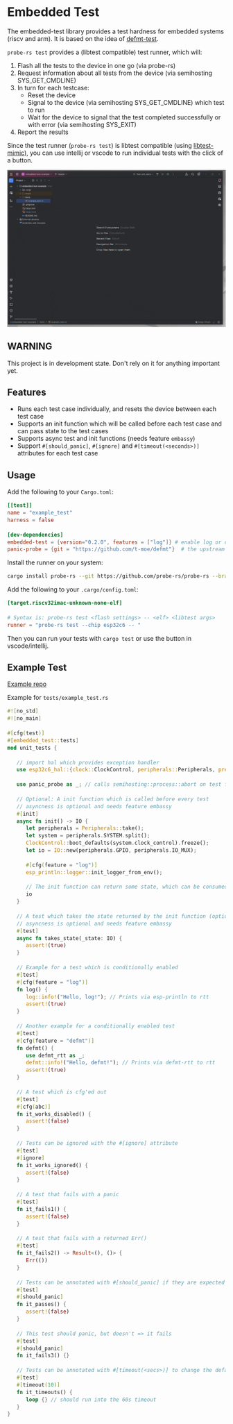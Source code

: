 # Embedded Test

The embedded-test library provides a test hardness for embedded systems (riscv and arm). It is based on the idea of [defmt-test](https://crates.io/crates/defmt-test).

`probe-rs test` provides a (libtest compatible) test runner, which will:
1. Flash all the tests to the device in one go (via probe-rs)
2. Request information about all tests from the device (via semihosting SYS_GET_CMDLINE)
3. In turn for each testcase: 
   - Reset the device
   - Signal to the device (via semihosting SYS_GET_CMDLINE) which test to run
   - Wait for the device to signal that the test completed successfully or with error (via semihosting SYS_EXIT)
4. Report the results

Since the test runner (`probe-rs test`) is libtest compatible (using [libtest-mimic](https://crates.io/crates/libtest-mimic)), you can use intellij or vscode to run individual tests with the click of a button.

![](./demo.gif)


## WARNING
This project is in development state. Don't rely on it for anything important yet.

## Features
* Runs each test case individually, and resets the device between each test case 
* Supports an init function which will be called before each test case and can pass state to the test cases
* Supports async test and init functions (needs feature `embassy`)
* Support `#[should_panic]`, `#[ignore]` and `#[timeout(<seconds>)]` attributes for each test case

## Usage

Add the following to your `Cargo.toml`:

```toml
[[test]]
name = "example_test"
harness = false

[dev-dependencies]
embedded-test = {version="0.2.0", features = ["log"]} # enable log or defmt to see some debug output
panic-probe = {git = "https://github.com/t-moe/defmt"}  # the upstream create does not support riscv yet
```

Install the runner on your system:
```bash 
cargo install probe-rs --git https://github.com/probe-rs/probe-rs --branch feature/testing --features cli --bin probe-rs
```

Add the following to your `.cargo/config.toml`:

```toml
[target.riscv32imac-unknown-none-elf]

# Syntax is: probe-rs test <flash settings> -- <elf> <libtest args>
runner = "probe-rs test --chip esp32c6 -- "
```

Then you can run your tests with `cargo test` or use the button in vscode/intellij.

## Example Test

[Example repo](https://github.com/probe-rs/embedded-test-example)

Example for `tests/example_test.rs`

```rust 
#![no_std]
#![no_main]

#[cfg(test)]
#[embedded_test::tests]
mod unit_tests {

   // import hal which provides exception handler
   use esp32c6_hal::{clock::ClockControl, peripherals::Peripherals, prelude::*, IO};

   use panic_probe as _; // calls semihosting::process::abort on test failure, printing is done by probe-rs

   // Optional: A init function which is called before every test
   // asyncness is optional and needs feature embassy
   #[init]
   async fn init() -> IO {
      let peripherals = Peripherals::take();
      let system = peripherals.SYSTEM.split();
      ClockControl::boot_defaults(system.clock_control).freeze();
      let io = IO::new(peripherals.GPIO, peripherals.IO_MUX);

      #[cfg(feature = "log")]
      esp_println::logger::init_logger_from_env();

      // The init function can return some state, which can be consumed by the testcases
      io
   }

   // A test which takes the state returned by the init function (optional)
   // asyncness is optional and needs feature embassy
   #[test]
   async fn takes_state(_state: IO) {
      assert!(true)
   }

   // Example for a test which is conditionally enabled
   #[test]
   #[cfg(feature = "log")]
   fn log() {
      log::info!("Hello, log!"); // Prints via esp-println to rtt
      assert!(true)
   }

   // Another example for a conditionally enabled test
   #[test]
   #[cfg(feature = "defmt")]
   fn defmt() {
      use defmt_rtt as _;
      defmt::info!("Hello, defmt!"); // Prints via defmt-rtt to rtt
      assert!(true)
   }

   // A test which is cfg'ed out
   #[test]
   #[cfg(abc)]
   fn it_works_disabled() {
      assert!(false)
   }

   // Tests can be ignored with the #[ignore] attribute
   #[test]
   #[ignore]
   fn it_works_ignored() {
      assert!(false)
   }

   // A test that fails with a panic
   #[test]
   fn it_fails1() {
      assert!(false)
   }

   // A test that fails with a returned Err()
   #[test]
   fn it_fails2() -> Result<(), ()> {
      Err(())
   }

   // Tests can be annotated with #[should_panic] if they are expected to panic
   #[test]
   #[should_panic]
   fn it_passes() {
      assert!(false)
   }

   // This test should panic, but doesn't => it fails
   #[test]
   #[should_panic]
   fn it_fails3() {}

   // Tests can be annotated with #[timeout(<secs>)] to change the default timeout of 60s
   #[test]
   #[timeout(10)]
   fn it_timeouts() {
      loop {} // should run into the 60s timeout
   }
}
```

